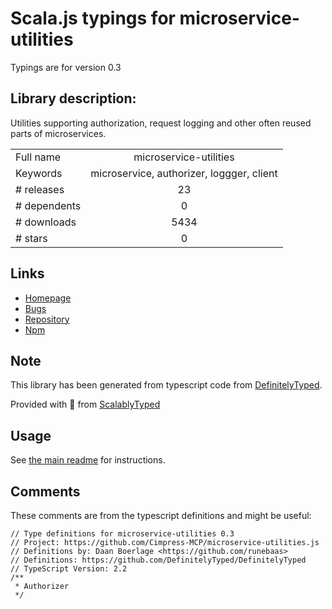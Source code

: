
# Scala.js typings for microservice-utilities

Typings are for version 0.3

## Library description:
Utilities supporting authorization, request logging and other often reused parts of microservices.

|                    |                 |
| ------------------ | :-------------: |
| Full name          | microservice-utilities |
| Keywords           | microservice, authorizer, loggger, client |
| # releases         | 23 |
| # dependents       | 0 |
| # downloads        | 5434 |
| # stars            | 0 |

## Links
- [Homepage](https://github.com/Cimpress-MCP/microservice-utilities.js#readme)
- [Bugs](https://github.com/Cimpress-MCP/microservice-utilities.js/issues)
- [Repository](https://github.com/Cimpress-MCP/microservice-utilities.js)
- [Npm](https://www.npmjs.com/package/microservice-utilities)
    


## Note
This library has been generated from typescript code from [DefinitelyTyped](https://definitelytyped.org).

Provided with :purple_heart: from [ScalablyTyped](https://github.com/oyvindberg/ScalablyTyped)

## Usage
See [the main readme](../../readme.md) for instructions.

## Comments

These comments are from the typescript definitions and might be useful:
```
// Type definitions for microservice-utilities 0.3
// Project: https://github.com/Cimpress-MCP/microservice-utilities.js
// Definitions by: Daan Boerlage <https://github.com/runebaas>
// Definitions: https://github.com/DefinitelyTyped/DefinitelyTyped
// TypeScript Version: 2.2
/**
 * Authorizer
 */


```

